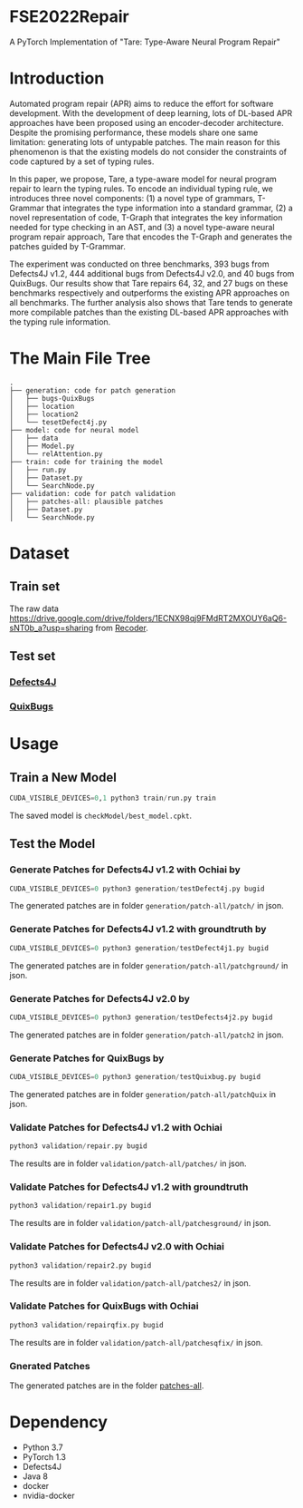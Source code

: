 # FSE2022Repair
A PyTorch Implementation of "Tare: Type-Aware Neural Program Repair"

# Introduction
Automated program repair (APR) aims to reduce the effort for software development. With the development of deep learning, lots of DL-based APR approaches have been proposed using an encoder-decoder architecture. Despite the promising performance, these models share one same limitation: generating lots of untypable patches. The main reason for this phenomenon is that the existing models do not consider the constraints of code captured by a set of typing rules.

In this paper, we propose, Tare, a type-aware model for neural program repair to learn the typing rules. To encode an individual typing rule, we introduces three novel components: (1) a novel type of grammars, T-Grammar that integrates the type information into a standard grammar, (2) a novel representation of code, T-Graph that integrates the key information needed for type checking in an AST, and (3) a novel type-aware neural program repair approach, Tare that encodes the T-Graph and generates the patches guided by T-Grammar.

The experiment was conducted on three benchmarks, 393 bugs from Defects4J v1.2, 444 additional bugs from Defects4J v2.0, and 40 bugs from QuixBugs. Our results show that Tare repairs 64, 32, and 27 bugs on these benchmarks respectively and outperforms the existing APR approaches on all benchmarks. The further analysis also shows that Tare tends to generate more compilable patches than the existing DL-based APR approaches with the typing rule information.


# The Main File Tree

```
.
├── generation: code for patch generation
│   ├── bugs-QuixBugs
│ 	├── location
│ 	├── location2
│ 	└── tesetDefect4j.py
├── model: code for neural model
│   ├── data
│   ├── Model.py
│   └── relAttention.py
├── train: code for training the model
│   ├── run.py
│   ├── Dataset.py
│   └── SearchNode.py
├── validation: code for patch validation
│   ├── patches-all: plausible patches
│   ├── Dataset.py
│   └── SearchNode.py
```
# Dataset
## Train set
The raw data https://drive.google.com/drive/folders/1ECNX98qj9FMdRT2MXOUY6aQ6-sNT0b_a?usp=sharing from [Recoder](https://github.com/pkuzqh/Recoder).
## Test set
### [Defects4J](https://github.com/rjust/defects4j)
### [QuixBugs](https://github.com/jkoppel/QuixBugs)

# Usage

## Train a New Model
```python
CUDA_VISIBLE_DEVICES=0,1 python3 train/run.py train
```
The saved model is ```checkModel/best_model.cpkt```.

## Test the Model
### Generate Patches for Defects4J v1.2 with Ochiai by
```python
CUDA_VISIBLE_DEVICES=0 python3 generation/testDefect4j.py bugid
```

The generated patches are in folder ```generation/patch-all/patch/``` in json.

### Generate Patches for Defects4J v1.2 with groundtruth by
```python
CUDA_VISIBLE_DEVICES=0 python3 generation/testDefect4j1.py bugid
```

The generated patches are in folder ```generation/patch-all/patchground/``` in json.

### Generate Patches for Defects4J v2.0 by
```python
CUDA_VISIBLE_DEVICES=0 python3 generation/testDefects4j2.py bugid
```

The generated patches are in folder ```generation/patch-all/patch2``` in json.

### Generate Patches for QuixBugs by
```python
CUDA_VISIBLE_DEVICES=0 python3 generation/testQuixbug.py bugid
```

The generated patches are in folder ```generation/patch-all/patchQuix``` in json.

### Validate Patches for Defects4J v1.2 with Ochiai
```python
python3 validation/repair.py bugid
```

The results are in folder ```validation/patch-all/patches/``` in json.

### Validate Patches for Defects4J v1.2 with groundtruth
```python
python3 validation/repair1.py bugid
```

The results are in folder ```validation/patch-all/patchesground/``` in json.

### Validate Patches for Defects4J v2.0 with Ochiai
```python
python3 validation/repair2.py bugid
```

The results are in folder ```validation/patch-all/patches2/``` in json.

### Validate Patches for QuixBugs with Ochiai
```python
python3 validation/repairqfix.py bugid
```

The results are in folder ```validation/patch-all/patchesqfix/``` in json.

### Gnerated Patches
The generated patches are in the folder [patches-all](https://github.com/FSE2022Repair/FSE2022Repair/tree/main/validation/patches-all).


# Dependency
* Python 3.7
* PyTorch 1.3
* Defects4J
* Java 8
* docker
* nvidia-docker

